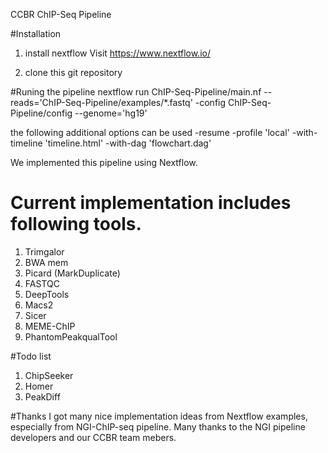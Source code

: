 CCBR ChIP-Seq Pipeline

#Installation

1. install nextflow
	Visit https://www.nextflow.io/

2. clone this git repository


#Runing the pipeline
	nextflow run ChIP-Seq-Pipeline/main.nf --reads='ChIP-Seq-Pipeline/examples/*.fastq' -config ChIP-Seq-Pipeline/config --genome='hg19'
	
   the following additional options can be used 
        -resume
        -profile 'local'
        -with-timeline 'timeline.html'
	-with-dag 'flowchart.dag'


We implemented this pipeline using Nextflow.


# Current implementation includes following tools.

1. Trimgalor
2. BWA mem
3. Picard (MarkDuplicate)
4. FASTQC
5. DeepTools
6. Macs2
7. Sicer
8. MEME-ChIP
9. PhantomPeakqualTool


#Todo list

1. ChipSeeker
2. Homer
3. PeakDiff

#Thanks
I got many nice implementation ideas from Nextflow examples, especially from NGI-ChIP-seq pipeline.
Many thanks to the NGI pipeline developers and our CCBR team mebers.
